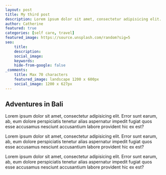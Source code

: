 ```yaml
---
layout: post
title: My third post 
description: Lorem ipsum dolor sit amet, consectetur adipisicing elit. Error sunt earum, ab, eum dolore perspiciatis tenetur alias aspernatur
author: Catherine
featured: true
categories: [self care, travel]
featured_image: https://source.unsplash.com/random?sig=5
seo: 
    title: 
    description: 
    social_image: 
    keywords: 
    hide-from-google: false
_comments:
    title: Max 70 characters
    featured_image: landscape 1200 x 600px  
    social_image: 1200 x 627px
---
```


## Adventures in Bali 

Lorem ipsum dolor sit amet, consectetur adipisicing elit. Error sunt earum, ab, eum dolore perspiciatis tenetur alias aspernatur impedit fugiat quos esse accusamus nesciunt accusantium labore provident hic ex est?

Lorem ipsum dolor sit amet, consectetur adipisicing elit. Error sunt earum, ab, eum dolore perspiciatis tenetur alias aspernatur impedit fugiat quos esse accusamus nesciunt accusantium labore provident hic ex est?

Lorem ipsum dolor sit amet, consectetur adipisicing elit. Error sunt earum, ab, eum dolore perspiciatis tenetur alias aspernatur impedit fugiat quos esse accusamus nesciunt accusantium labore provident hic ex est?